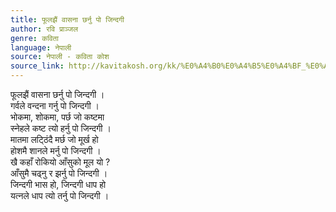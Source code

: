 ```yaml
---
title: फूलझैं वासना छर्नु पो जिन्दगी
author: रवि प्राञ्जल
genre: कविता
language: नेपाली
source: नेपाली - कविता कोश
source_link: http://kavitakosh.org/kk/%E0%A4%B0%E0%A4%B5%E0%A4%BF_%E0%A4%AA%E0%A5%8D%E0%A4%B0%E0%A4%BE%E0%A4%9E%E0%A5%8D%E0%A4%9C%E0%A4%B2
---
```


फूलझैं वासना छर्नु पो जिन्दगी ।  
गर्वले वन्दना गर्नु पो जिन्दगी ।  
भोकमा, शोकमा, पर्छ जो कष्टमा  
स्नेहले कष्ट त्यो हर्नु पो जिन्दगी ।  
मातमा लटि्ठंदै मर्छ जो मूर्ख हो  
होशमै शानले मर्नु पो जिन्दगी ।  
खै कहाँ रोकियो आँसुको मूल यो ?  
आँसुमै चढ्नु र झर्नु पो जिन्दगी ।  
जिन्दगी भास हो, जिन्दगी धाप हो  
यत्नले धाप त्यो तर्नु पो जिन्दगी ।
